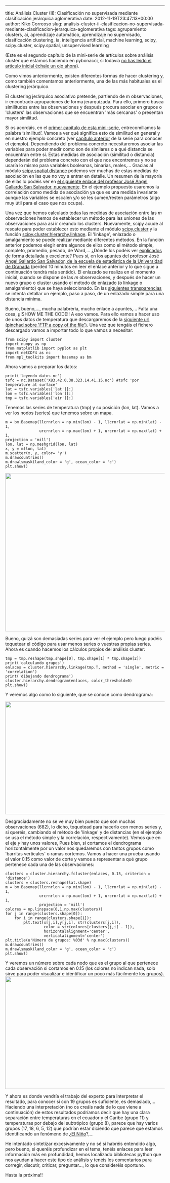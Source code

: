 ---
title: Análisis Cluster (II): Clasificación no supervisada mediante clasificación jerárquica aglomerativa
date: 2012-11-19T23:47:13+00:00
author: Kiko Correoso
slug: analisis-cluster-ii-clasificacion-no-supervisada-mediante-clasificacion-jerarquica-aglomerativa
tags: agrupamiento clusters, ai, aprendizaje automático, aprendizaje no supervisado, clasificación clustering, ia, inteligencia artificial, machine learning, scipy, scipy.cluster, scipy.spatial, unsupervised learning

(Este es el segundo capítulo de la mini-serie de artículos sobre análisis cluster que estamos haciendo en pybonacci, si todavía [no has leído el artículo inicial échale un ojo ahora](http://pybonacci.org/2012/11/18/analisis-cluster-i-introduccion/)).

Como vimos anteriormente, existen diferentes formas de hacer clustering y, como también comentamos anteriormente, una de las más habituales es el clustering jerárquico.

El clustering jerárquico asociativo pretende, partiendo de m observaciones, ir encontrado agrupaciones de forma jerarquizada. Para ello, primero busca similitudes entre las observaciones y después procura asociar en grupos o 'clusters' las observaciones que se encuentran 'más cercanas' o presentan mayor similitud.

Si os acordáis, en el [primer capítulo de esta mini-serie](http://pybonacci.org/2012/11/18/analisis-cluster-i-introduccion/), entrecomillamos la palabra ‘similitud’. Vamos a ver qué significa esto de similitud en general y en nuestro ejemplo concreto (ver [capítulo anterior](http://pybonacci.org/2012/11/18/analisis-cluster-i-introduccion/) de la serie para conocer el ejemplo). Dependiendo del problema concreto necesitaremos asociar las variables para poder medir como son de similares o a qué distancia se encuentran entre sí. Estas medidas de asociación (similitud o distancia) dependerán del problema concreto con el que nos encontremos y no se usaría lo mismo para variables booleanas, binarias, reales,... Gracias al módulo [scipy.spatial.distance](http://docs.scipy.org/doc/scipy/reference/spatial.distance.html#module-scipy.spatial.distance) podemos ver muchas de estas medidas de asociación en las que no voy a entrar en detalle. Un resumen de la mayoría de ellas lo podéis ver en [el siguiente enlace del profesor José Ángel Gallardo San Salvador, nuevamente](http://www.ugr.es/~gallardo/pdf/cluster-2.pdf). En el ejemplo propuesto usaremos la correlación como medida de asociación ya que es una medida invariante aunque las variables se escalen y/o se les sumen/resten parámetros (algo muy útil para el caso que nos ocupa).

<!--more-->

Una vez que hemos calculado todas las medidas de asociación entre las _m_ observaciones hemos de establecer un método para las uniones de las observaciones para así ir creando los clusters. Nuevamente, scipy acude al rescate para poder establecer esto mediante el módulo [scipy.cluster](http://docs.scipy.org/doc/scipy/reference/cluster.html) y la función [scipy.cluster.hierarchy.linkage](http://docs.scipy.org/doc/scipy/reference/generated/scipy.cluster.hierarchy.linkage.html#scipy.cluster.hierarchy.linkage). El 'linkage', enlazado o amalgamiento se puede realizar mediante diferentes métodos. En la función anterior podemos elegir entre algunos de ellos como el método simple, completo, promedio, pesado, de Ward,... ¿Dónde los podéis ver [explicados de forma detallada y excelente](http://www.ugr.es/~gallardo/pdf/cluster-3.pdf)? Pues sí, en [los apuntes del profesor José Ángel Gallardo San Salvador, de la escuela de estadística de la Universidad de Granada](http://www.ugr.es/~gallardo/pdf/cluster-3.pdf) (perded 10 minutos en leer el enlace anterior y lo que sigue a continuación tendrá más sentido). El enlazado se realiza en el momento inicial, cuando se dispone de las _m_ observaciones, y después de hacer un nuevo grupo o cluster usando el método de enlazado (o linkage o amalgamiento) que se haya seleccionado. En las [siguientes transparencias](https://www.slideshare.net/pybonacci/linkage-15253227) se intenta detallar un ejemplo, paso a paso, de un enlazado simple para una distancia mínima.

Bueno, bueno,..., mucha palabrería, mucho enlace a apuntes,... Falta una cosa, ¡¡!SHOW ME THE CODE!! A eso vamos. Para ello vamos a hacer uso de unos datos de temperatura que descargaremos de la <a href="http://www.esrl.noaa.gov/psd/cgi-bin/GrADS.pl?dataset=NCEP+Reanalysis+Surface+Level&DB_did=3&file=%2FDatasets%2Fncep.reanalysis%2Fsurface%2Fair.sig995.1948.nc+air.sig995.%25y4.nc+94788&variable=air&DB_vid=20&DB_tid=35711&units=degK&longstat=Individual+Obs&DB_statistic=Individual+Obs&stat=&lat-begin=60S&lat-end=15N&lon-begin=84W&lon-end=30W&dim0=time&year_begin=2009&mon_begin=Jan&day_begin=1&hour_begin=00+Z&year_end=2012&mon_end=Jan&day_end=1&hour_end=00+Z&X=lon&Y=lat&output=file&bckgrnd=black&use_color=on&fill=lines&cint=&range1=&range2=&scale=100&submit=Create+Plot+or+Subset+of+Data">siguiente url (pinchad sobre 'FTP a copy of the file')</a>. Una vez que tengáis el fichero descargado vamos a importar todo lo que vamos a necesitar:

<pre><code class="language-python">from scipy import cluster
import numpy as np
from matplotlib import pyplot as plt
import netCDF4 as nc
from mpl_toolkits import basemap as bm</code></pre>

Ahora vamos a preparar los datos:

<pre><code class="language-python">print('leyendo datos nc')
tsfc = nc.Dataset('X83.42.0.38.323.14.41.15.nc') #tsfc 'por temperature at surface'
lat = tsfc.variables['lat'][:]
lon = tsfc.variables['lon'][:]
tmp = tsfc.variables['air'][:]</code></pre>
  
Tenemos las series de temperatura (tmp) y su posición (lon, lat). Vamos a ver los nodos (series) que tenemos sobre un mapa.

<pre><code class="language-python">m = bm.Basemap(llcrnrlon = np.min(lon) - 1, llcrnrlat = np.min(lat) - 1,
               urcrnrlon = np.max(lon) + 1, urcrnrlat = np.max(lat) + 1,
projection = 'mill')
lon, lat = np.meshgrid(lon, lat)
x, y = m(lon, lat)
m.scatter(x, y, color= 'y')
m.drawcountries()
m.drawlsmask(land_color = 'g', ocean_color = 'c')
plt.show()</code></pre>

<a href="http://new.pybonacci.org/images/2012/11/nodos.png"><img class="aligncenter size-full wp-image-1267" title="nodos" alt="" src="http://new.pybonacci.org/images/2012/11/nodos.png" height="500" width="700" srcset="https://pybonacci.org/wp-content/uploads/2012/11/nodos.png 800w, https://pybonacci.org/wp-content/uploads/2012/11/nodos-300x214.png 300w" sizes="(max-width: 700px) 100vw, 700px" /></a>

Bueno, quizá son demasiadas series para ver el ejemplo pero luego podéis toquetear el código para usar menos series o vuestras propias series. Ahora es cuando hacemos los cálculos propios del análisis cluster:

<pre><code class="language-python">tmp = tmp.reshape(tmp.shape[0], tmp.shape[1] * tmp.shape[2])
print('calculando grupos')
enlaces = cluster.hierarchy.linkage(tmp.T, method = 'single', metric = 'correlation')
print('dibujando dendrograma')
cluster.hierarchy.dendrogram(enlaces, color_threshold=0)
plt.show()</code></pre>  

Y veremos algo como lo siguiente, que se conoce como dendrograma:

<a href="http://new.pybonacci.org/images/2012/11/dendrograma.png"><img class="aligncenter size-full wp-image-1268" title="dendrograma" alt="" src="http://new.pybonacci.org/images/2012/11/dendrograma.png" height="356" width="700" srcset="https://pybonacci.org/wp-content/uploads/2012/11/dendrograma.png 1600w, https://pybonacci.org/wp-content/uploads/2012/11/dendrograma-300x152.png 300w, https://pybonacci.org/wp-content/uploads/2012/11/dendrograma-1024x521.png 1024w, https://pybonacci.org/wp-content/uploads/2012/11/dendrograma-1200x611.png 1200w" sizes="(max-width: 700px) 100vw, 700px" /></a>

Desgraciadamente no se ve muy bien puesto que son muchas observaciones (682), lo dicho, toquetead para hacerlo con menos series y, si queréis, cambiando el método de 'linkage' y de distancias (en el ejemplo se usa el método simple y la correlación, respectivamente). Vemos que en el eje <em>y</em> hay unos valores, Pues bien, si cortamos el dendrograma horizontalmente por un valor nos quedaremos con tantos grupos como 'barritas verticales' o ramas cortemos. Vamos a hacer una prueba usando el valor 0.15 como valor de corte y vamos a representar a qué grupo pertenece cada una de las observaciones:

<pre><code class="language-python">clusters = cluster.hierarchy.fcluster(enlaces, 0.15, criterion = 'distance')
clusters = clusters.reshape(lat.shape)
m = bm.Basemap(llcrnrlon = np.min(lon) - 1, llcrnrlat = np.min(lat) - 1,
               urcrnrlon = np.max(lon) + 1, urcrnrlat = np.max(lat) + 1,
               projection = 'mill')
colores = np.linspace(0,1,np.max(clusters))
for j in range(clusters.shape[0]):
    for i in range(clusters.shape[1]):
        plt.text(x[j,i],y[j,i], str(clusters[j,i]),
                 color = str(colores[clusters[j,i] - 1]),
                 horizontalalignment='center',
                 verticalalignment='center')
plt.title(u'Número de grupos: %03d' % np.max(clusters))
m.drawcountries()
m.drawlsmask(land_color = 'g', ocean_color = 'c')
plt.show()</code></pre>

Y veremos un número sobre cada nodo que es el grupo al que pertenece cada observación si cortamos en 0.15 (los colores no indican nada, solo sirve para poder visualizar e identificar un poco más fácilmente los grupos).<a href="http://new.pybonacci.org/images/2012/11/resultado.png"><img class="aligncenter size-full wp-image-1270" title="resultado" alt="" src="http://new.pybonacci.org/images/2012/11/resultado.png" height="356" width="700" srcset="https://pybonacci.org/wp-content/uploads/2012/11/resultado.png 1600w, https://pybonacci.org/wp-content/uploads/2012/11/resultado-300x152.png 300w, https://pybonacci.org/wp-content/uploads/2012/11/resultado-1024x521.png 1024w, https://pybonacci.org/wp-content/uploads/2012/11/resultado-1200x611.png 1200w" sizes="(max-width: 700px) 100vw, 700px" /></a>
  
Y ahora es donde vendría el trabajo del experto para interpretar el resultado, para conocer si con 19 grupos es suficiente, es demasiado,... Haciendo una interpretación (no os creáis nada de lo que viene a continuación) de estos resultados podríamos decir que hay una clara separación entre temperaturas en el ecuador y el Caribe (grupo 11) y temperaturas por debajo del subtrópico (grupo 8), parece que hay varios grupos (17, 18, 6, 5, 12) que podrían estar diciendo que parece que estamos identificando un fenómeno de ¿<a href="http://es.wikipedia.org/wiki/El_Ni%C3%B1o">El Niño</a>?,...

He intentado sintetizar excesivamente y no sé si habréis entendido algo, pero bueno, si queréis profundizar en el tema, tenéis enlaces para leer información más en profundidad, hemos localizado bibliotecas python que nos ayudan a hacer este tipo de análisis y tenéis los comentarios para corregir, discutir, criticar, preguntar..., lo que consideréis oportuno.

Hasta la próxima!!
